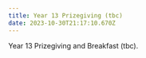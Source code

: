 ```yaml
---
title: Year 13 Prizegiving (tbc)
date: 2023-10-30T21:17:10.670Z
---
```

Year 13 Prizegiving and Breakfast (tbc).
